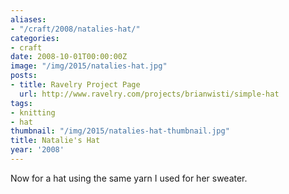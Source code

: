 ```yaml
---
aliases:
- "/craft/2008/natalies-hat/"
categories:
- craft
date: 2008-10-01T00:00:00Z
image: "/img/2015/natalies-hat.jpg"
posts:
- title: Ravelry Project Page
  url: http://www.ravelry.com/projects/brianwisti/simple-hat
tags:
- knitting
- hat
thumbnail: "/img/2015/natalies-hat-thumbnail.jpg"
title: Natalie's Hat
year: '2008'
---
```

Now for a hat using the same yarn I used for her sweater.
